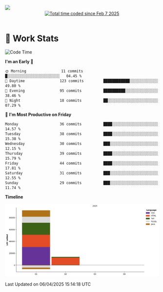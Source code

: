 <img src="https://capsule-render.vercel.app/api?type=waving&color=E0D7C8&height=200&section=header&text=Jeong8333&animation=fadeIn&fontColor=6D4930&fontSize=65&fontAlignY=60&stroke=6D4930&strokeWidth=3" />

<div align = center>
<a href="https://wakatime.com/@9207cd9b-e0ca-4b15-bb6a-6ad0a31854f8"><img src="https://wakatime.com/badge/user/9207cd9b-e0ca-4b15-bb6a-6ad0a31854f8.svg" alt="Total time coded since Feb 7 2025" /></a>
</div>
<br>

# 📝 **Work Stats**


<!--START_SECTION:waka-->
![Code Time](http://img.shields.io/badge/Code%20Time-9%20hrs%2011%20mins-blue)

**I'm an Early 🐤** 

```text
🌞 Morning                11 commits          █░░░░░░░░░░░░░░░░░░░░░░░░   04.45 % 
🌆 Daytime                123 commits         ████████████░░░░░░░░░░░░░   49.80 % 
🌃 Evening                95 commits          ██████████░░░░░░░░░░░░░░░   38.46 % 
🌙 Night                  18 commits          ██░░░░░░░░░░░░░░░░░░░░░░░   07.29 % 
```
📅 **I'm Most Productive on Friday** 

```text
Monday                   36 commits          ████░░░░░░░░░░░░░░░░░░░░░   14.57 % 
Tuesday                  38 commits          ████░░░░░░░░░░░░░░░░░░░░░   15.38 % 
Wednesday                30 commits          ███░░░░░░░░░░░░░░░░░░░░░░   12.15 % 
Thursday                 39 commits          ████░░░░░░░░░░░░░░░░░░░░░   15.79 % 
Friday                   44 commits          ████░░░░░░░░░░░░░░░░░░░░░   17.81 % 
Saturday                 31 commits          ███░░░░░░░░░░░░░░░░░░░░░░   12.55 % 
Sunday                   29 commits          ███░░░░░░░░░░░░░░░░░░░░░░   11.74 % 
```


**Timeline**

![Lines of Code chart](https://raw.githubusercontent.com/Jeong8333/Jeong8333/main/assets/bar_graph.png)


 Last Updated on 06/04/2025 15:14:18 UTC
<!--END_SECTION:waka-->

